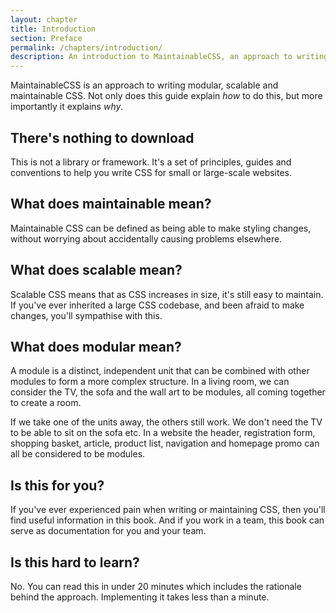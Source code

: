 ```yaml
---
layout: chapter
title: Introduction
section: Preface
permalink: /chapters/introduction/
description: An introduction to MaintainableCSS, an approach to writing modular, scalable and of course maintainable CSS.
---
```


MaintainableCSS is an approach to writing modular, scalable and maintainable CSS. Not only does this guide explain *how* to do this, but more importantly it explains *why*.

## There's nothing to download

This is not a library or framework. It's a set of principles, guides and conventions to help you write CSS for small or large-scale websites.

## What does maintainable mean?

Maintainable CSS can be defined as being able to make styling changes, without worrying about accidentally causing problems elsewhere.

## What does scalable mean?

Scalable CSS means that as CSS increases in size, it's still easy to maintain. If you've ever inherited a large CSS codebase, and been afraid to make changes, you'll sympathise with this.

## What does modular mean?

A module is a distinct, independent unit that can be combined with other modules to form a more complex structure. In a living room, we can consider the TV, the sofa and the wall art to be modules, all coming together to create a room.

If we take one of the units away, the others still work. We don't need the TV to be able to sit on the sofa etc. In a website the header, registration form, shopping basket, article, product list, navigation and homepage promo can all be considered to be modules.

## Is this for you?

If you've ever experienced pain when writing or maintaining CSS, then you'll find useful information in this book. And if you work in a team, this book can serve as documentation for you and your team.

## Is this hard to learn?

No. You can read this in under 20 minutes which includes the rationale behind the approach. Implementing it takes less than a minute.